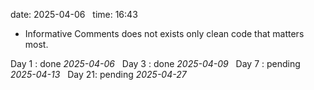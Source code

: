 date: 2025-04-06  
time: 16:43  

- Informative Comments does not exists only clean code that matters most.

Day 1 : done *2025-04-06*  
Day 3 : done *2025-04-09*  
Day 7 : pending *2025-04-13*  
Day 21: pending *2025-04-27*